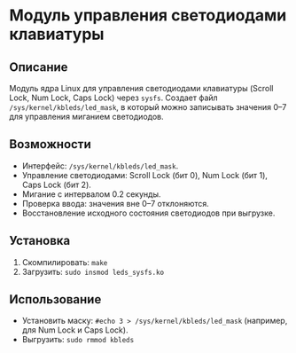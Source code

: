 # Модуль управления светодиодами клавиатуры

## Описание

Модуль ядра Linux для управления светодиодами клавиатуры (Scroll Lock, Num Lock, Caps Lock) через `sysfs`. Создает файл `/sys/kernel/kbleds/led_mask`, в который можно записывать значения 0–7 для управления миганием светодиодов.

## Возможности

- Интерфейс: `/sys/kernel/kbleds/led_mask`.
- Управление светодиодами: Scroll Lock (бит 0), Num Lock (бит 1), Caps Lock (бит 2).
- Мигание с интервалом 0.2 секунды.
- Проверка ввода: значения вне 0–7 отклоняются.
- Восстановление исходного состояния светодиодов при выгрузке.

## Установка

1. Скомпилировать: `make`
2. Загрузить: `sudo insmod leds_sysfs.ko`

## Использование

- Установить маску: `#echo 3 > /sys/kernel/kbleds/led_mask` (например, для Num Lock и Caps Lock).
- Выгрузить: `sudo rmmod kbleds`
